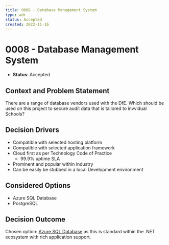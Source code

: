 ```yaml
---
title: 0008 - Database Management System
type: adr
status: Accepted
created: 2022-11-16
---
```


# 0008 - Database Management System

* **Status**: Accepted

## Context and Problem Statement

There are a range of database vendors used with the DfE. Which should be used on this project to secure audit data that is tailored to invvidual Schools?

## Decision Drivers

* Compatible with selected hosting platform
* Compatible with selected application framework
* Cloud first as per Technology Code of Practice
  * 99.9% uptime SLA 
* Prominent and popular within industry
* Can be easily be stubbed in a local Development environment 

## Considered Options

* Azure SQL Database
* PostgreSQL

## Decision Outcome

Chosen option: [Azure SQL Database](https://azure.microsoft.com/en-us/products/azure-sql/database) as this is standard within the .NET ecosystem with rich application support.